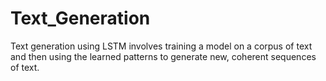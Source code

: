 # Text_Generation
Text generation using LSTM involves training a model on a corpus of text and then using the learned patterns to generate new, coherent sequences of text.
